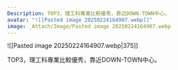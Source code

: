 ```yaml
---
Description: TOP3，理工科專業比較優秀，靠近DOWN-TOWN中心。
avatar: "![[Pasted image 20250224164907.webp]]"
image: _Attach/Image/Pasted image 20250224164907.webp
---
```

![[Pasted image 20250224164907.webp|375]]


TOP3，理工科專業比較優秀，靠近DOWN-TOWN中心。